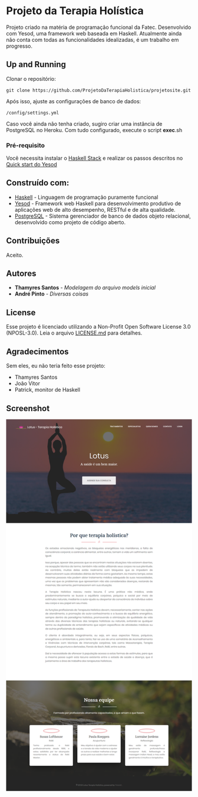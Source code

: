 # Projeto da Terapia Holística

Projeto criado na matéria de programação funcional da Fatec. Desenvolvido com Yesod, uma framework web baseada em Haskell.
Atualmente ainda não conta com todas as funcionalidades idealizadas, é um trabalho em progresso.

## Up and Running
Clonar o repositório:

	git clone https://github.com/ProjetoDaTerapiaHolistica/projetosite.git
Após isso, ajuste as configurações de banco de dados: 

	/config/settings.yml

Caso você ainda não tenha criado, sugiro criar uma instância de PostgreSQL no Heroku. 
Com tudo configurado, execute o script **exec**.sh

### Pré-requisito

Você necessita instalar o [Haskell Stack](https://haskell-lang.org/get-started) e realizar os passos descritos no [Quick start do Yesod](https://www.yesodweb.com/page/quickstart)

## Construído com:

* [Haskell](https://www.haskell.org/) - Linguagem de programação puramente funcional
* [Yesod](https://www.yesodweb.com/) - Framework web Haskell para desenvolvimento produtivo de aplicações web de alto desempenho, RESTful e de alta qualidade.
* [PostgreSQL](https://www.postgresql.org/) - Sistema gerenciador de banco de dados objeto relacional, desenvolvido como projeto de código aberto.

## Contribuições

Aceito.


## Autores

* **Thamyres Santos** - *Modelagem do arquivo models inicial*  
* **André Pinto** - *Diversas coisas*


## License

Esse projeto é licenciado utilizando a Non-Profit Open Software License 3.0 (NPOSL-3.0). Leia o arquivo [LICENSE.md](LICENSE.md) para detalhes.

## Agradecimentos

Sem eles, eu não teria feito esse projeto:

* Thamyres Santos
* João Vitor
* Patrick, monitor de Haskell

## Screenshot

![Screenshot da página inicial](Screenshot.png)
